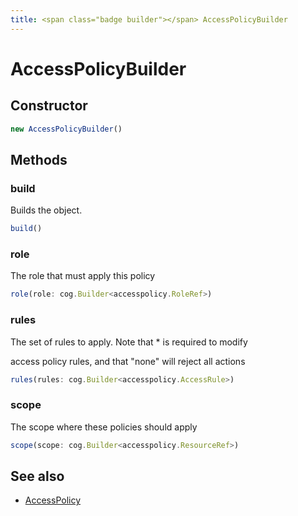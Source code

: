```yaml
---
title: <span class="badge builder"></span> AccessPolicyBuilder
---
```

# <span class="badge builder"></span> AccessPolicyBuilder

## Constructor

```typescript
new AccessPolicyBuilder()
```
## Methods

### <span class="badge object-method"></span> build

Builds the object.

```typescript
build()
```

### <span class="badge object-method"></span> role

The role that must apply this policy

```typescript
role(role: cog.Builder<accesspolicy.RoleRef>)
```

### <span class="badge object-method"></span> rules

The set of rules to apply.  Note that * is required to modify

access policy rules, and that "none" will reject all actions

```typescript
rules(rules: cog.Builder<accesspolicy.AccessRule>)
```

### <span class="badge object-method"></span> scope

The scope where these policies should apply

```typescript
scope(scope: cog.Builder<accesspolicy.ResourceRef>)
```

## See also

 * <span class="badge object-type-interface"></span> [AccessPolicy](./object-AccessPolicy.md)

